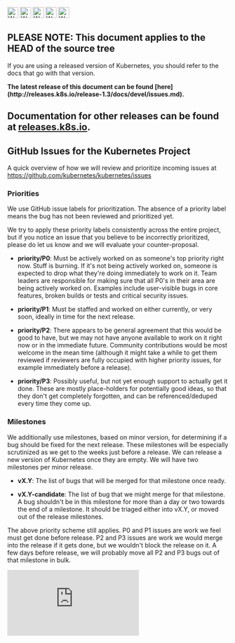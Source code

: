 <!-- BEGIN MUNGE: UNVERSIONED_WARNING -->

<!-- BEGIN STRIP_FOR_RELEASE -->

<img src="http://kubernetes.io/kubernetes/img/warning.png" alt="WARNING"
     width="25" height="25">
<img src="http://kubernetes.io/kubernetes/img/warning.png" alt="WARNING"
     width="25" height="25">
<img src="http://kubernetes.io/kubernetes/img/warning.png" alt="WARNING"
     width="25" height="25">
<img src="http://kubernetes.io/kubernetes/img/warning.png" alt="WARNING"
     width="25" height="25">
<img src="http://kubernetes.io/kubernetes/img/warning.png" alt="WARNING"
     width="25" height="25">

<h2>PLEASE NOTE: This document applies to the HEAD of the source tree</h2>

If you are using a released version of Kubernetes, you should
refer to the docs that go with that version.

<!-- TAG RELEASE_LINK, added by the munger automatically -->
<strong>
The latest release of this document can be found
[here](http://releases.k8s.io/release-1.3/docs/devel/issues.md).

Documentation for other releases can be found at
[releases.k8s.io](http://releases.k8s.io).
</strong>
--

<!-- END STRIP_FOR_RELEASE -->

<!-- END MUNGE: UNVERSIONED_WARNING -->

## GitHub Issues for the Kubernetes Project

A quick overview of how we will review and prioritize incoming issues at
https://github.com/kubernetes/kubernetes/issues

### Priorities

We use GitHub issue labels for prioritization. The absence of a priority label
means the bug has not been reviewed and prioritized yet.

We try to apply these priority labels consistently across the entire project,
but if you notice an issue that you believe to be incorrectly prioritized,
please do let us know and we will evaluate your counter-proposal.

- **priority/P0**: Must be actively worked on as someone's top priority right
now. Stuff is burning. If it's not being actively worked on, someone is expected
to drop what they're doing immediately to work on it. Team leaders are
responsible for making sure that all P0's in their area are being actively
worked on. Examples include user-visible bugs in core features, broken builds or
tests and critical security issues.

- **priority/P1**: Must be staffed and worked on either currently, or very soon,
ideally in time for the next release.

- **priority/P2**: There appears to be general agreement that this would be good
to have, but we may not have anyone available to work on it right now or in the
immediate future. Community contributions would be most welcome in the mean time
(although it might take a while to get them reviewed if reviewers are fully
occupied with higher priority issues, for example immediately before a release).

- **priority/P3**: Possibly useful, but not yet enough support to actually get
it done. These are mostly place-holders for potentially good ideas, so that they
don't get completely forgotten, and can be referenced/deduped every time they
come up.

### Milestones

We additionally use milestones, based on minor version, for determining if a bug
should be fixed for the next release. These milestones will be especially
scrutinized as we get to the weeks just before a release. We can release a new
version of Kubernetes once they are empty. We will have two milestones per minor
release.

- **vX.Y**: The list of bugs that will be merged for that milestone once ready.

- **vX.Y-candidate**: The list of bug that we might merge for that milestone. A
bug shouldn't be in this milestone for more than a day or two towards the end of
a milestone. It should be triaged either into vX.Y, or moved out of the release
milestones.

The above priority scheme still applies. P0 and P1 issues are work we feel must
get done before release.  P2 and P3 issues are work we would merge into the
release if it gets done, but we wouldn't block the release on it. A few days
before release, we will probably move all P2 and P3 bugs out of that milestone
in bulk.

<!-- BEGIN MUNGE: GENERATED_ANALYTICS -->
[![Analytics](https://kubernetes-site.appspot.com/UA-36037335-10/GitHub/docs/devel/issues.md?pixel)]()
<!-- END MUNGE: GENERATED_ANALYTICS -->
